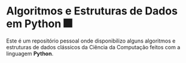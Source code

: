# Algoritmos e Estruturas de Dados em Python :fireworks:

Este é um repositório pessoal onde disponibilizo alguns algoritmos e estruturas de dados clássicos da Ciência da Computação feitos com a linguagem **Python**.

